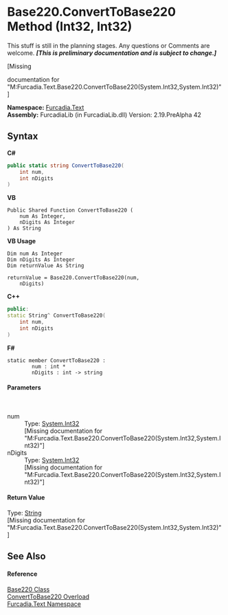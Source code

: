 # Base220.ConvertToBase220 Method (Int32, Int32)
This stuff is still in the planning stages. Any questions or Comments are welcome. _**\[This is preliminary documentation and is subject to change.\]**_

\[Missing <summary> documentation for "M:Furcadia.Text.Base220.ConvertToBase220(System.Int32,System.Int32)"\]

**Namespace:**&nbsp;<a href="N_Furcadia_Text">Furcadia.Text</a><br />**Assembly:**&nbsp;FurcadiaLib (in FurcadiaLib.dll) Version: 2.19.PreAlpha 42

## Syntax

**C#**<br />
``` C#
public static string ConvertToBase220(
	int num,
	int nDigits
)
```

**VB**<br />
``` VB
Public Shared Function ConvertToBase220 ( 
	num As Integer,
	nDigits As Integer
) As String
```

**VB Usage**<br />
``` VB Usage
Dim num As Integer
Dim nDigits As Integer
Dim returnValue As String

returnValue = Base220.ConvertToBase220(num, 
	nDigits)
```

**C++**<br />
``` C++
public:
static String^ ConvertToBase220(
	int num, 
	int nDigits
)
```

**F#**<br />
``` F#
static member ConvertToBase220 : 
        num : int * 
        nDigits : int -> string 

```


#### Parameters
&nbsp;<dl><dt>num</dt><dd>Type: <a href="http://msdn2.microsoft.com/en-us/library/td2s409d" target="_blank">System.Int32</a><br />\[Missing <param name="num"/> documentation for "M:Furcadia.Text.Base220.ConvertToBase220(System.Int32,System.Int32)"\]</dd><dt>nDigits</dt><dd>Type: <a href="http://msdn2.microsoft.com/en-us/library/td2s409d" target="_blank">System.Int32</a><br />\[Missing <param name="nDigits"/> documentation for "M:Furcadia.Text.Base220.ConvertToBase220(System.Int32,System.Int32)"\]</dd></dl>

#### Return Value
Type: <a href="http://msdn2.microsoft.com/en-us/library/s1wwdcbf" target="_blank">String</a><br />\[Missing <returns> documentation for "M:Furcadia.Text.Base220.ConvertToBase220(System.Int32,System.Int32)"\]

## See Also


#### Reference
<a href="T_Furcadia_Text_Base220">Base220 Class</a><br /><a href="Overload_Furcadia_Text_Base220_ConvertToBase220">ConvertToBase220 Overload</a><br /><a href="N_Furcadia_Text">Furcadia.Text Namespace</a><br />